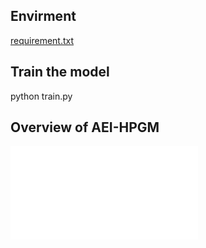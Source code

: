 ## Envirment

[requirement.txt](requirement.txt)

## Train the model

python train.py

## Overview of AEI-HPGM

![img_1.pdf](img_1.pdf)

